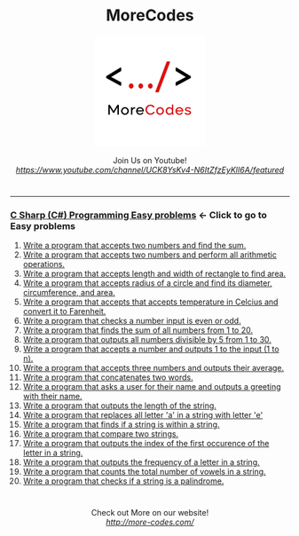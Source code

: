 <h1 align="center">MoreCodes</h1>
<p align="center"> 
  <img src="../morecodescir.png"/>
</p>

<p align="center">
Join Us on Youtube! <br/>
<i><u>https://www.youtube.com/channel/UCK8YsKv4-N6ItZfzEyKlI6A/featured</u></i>
</p>

#

- - - -
### [C Sharp (C#) Programming Easy problems](../Easy%20Problems/) <- Click to go to Easy problems

1. <a href="https://github.com/ArjunAranetaCodes/MoreCodes-CSharp/blob/master/Easy%20Problems/Problem1.cs" target="_blank">Write a program that accepts two numbers and find the sum.</a>
2. <a href="https://github.com/ArjunAranetaCodes/MoreCodes-CSharp/blob/master/Easy%20Problems/Problem2.cs" target="_blank">Write a program that accepts two numbers and perform all arithmetic operations.</a>
3. <a href="https://github.com/ArjunAranetaCodes/MoreCodes-CSharp/blob/master/Easy%20Problems/Problem3.cs" target="_blank">Write a program that accepts length and width of rectangle to find area.</a>
4. <a href="https://github.com/ArjunAranetaCodes/MoreCodes-CSharp/blob/master/Easy%20Problems/Problem4.cs" target="_blank">Write a program that accepts radius of a circle and find its diameter, circumference, and area.</a>
5. <a href="https://github.com/ArjunAranetaCodes/MoreCodes-CSharp/blob/master/Easy%20Problems/Problem5.cs" target="_blank">Write a program that accepts that accepts temperature in Celcius and convert it to Farenheit.</a>
6. <a href="https://github.com/ArjunAranetaCodes/MoreCodes-CSharp/blob/master/Easy%20Problems/Problem6.cs" target="_blank">Write a program that checks a number input is even or odd.</a>
7. <a href="https://github.com/ArjunAranetaCodes/MoreCodes-CSharp/blob/master/Easy%20Problems/Problem7.cs" target="_blank">Write a program that finds the sum of all numbers from 1 to 20.</a>
8. <a href="https://github.com/ArjunAranetaCodes/MoreCodes-CSharp/blob/master/Easy%20Problems/Problem8.cs" target="_blank">Write a program that outputs all numbers divisible by 5 from 1 to 30.</a>
9. <a href="https://github.com/ArjunAranetaCodes/MoreCodes-CSharp/blob/master/Easy%20Problems/Problem9.cs" target="_blank">Write a program that accepts a number and outputs 1 to the input (1 to n).</a>
10. <a href="https://github.com/ArjunAranetaCodes/MoreCodes-CSharp/blob/master/Easy%20Problems/Problem10.cs" target="_blank">Write a program that accepts three numbers and outputs their average.</a>
11. <a href="https://github.com/ArjunAranetaCodes/MoreCodes-CSharp/blob/master/Easy%20Problems/Problem11.cs" target="_blank">Write a program that concatenates two words.</a>
12. <a href="https://github.com/ArjunAranetaCodes/MoreCodes-CSharp/blob/master/Easy%20Problems/Problem12.cs" target="_blank">Write a program that asks a user for their name and outputs a greeting with their name.</a>
13. <a href="https://github.com/ArjunAranetaCodes/MoreCodes-CSharp/blob/master/Easy%20Problems/Problem13.cs" target="_blank">Write a program that outputs the length of the string.</a>
14. <a href="https://github.com/ArjunAranetaCodes/MoreCodes-CSharp/blob/master/Easy%20Problems/Problem14.cs" target="_blank">Write a program that replaces all letter 'a' in a string with letter 'e'</a>
15. <a href="https://github.com/ArjunAranetaCodes/MoreCodes-CSharp/blob/master/Easy%20Problems/Problem15.cs" target="_blank">Write a program that finds if a string is within a string.</a>
16. <a href="https://github.com/ArjunAranetaCodes/MoreCodes-CSharp/blob/master/Easy%20Problems/Problem16.cs" target="_blank">Write a program that compare two strings.</a>
17. <a href="https://github.com/ArjunAranetaCodes/MoreCodes-CSharp/blob/master/Easy%20Problems/Problem17.cs" target="_blank">Write a program that outputs the index of the first occurence of the letter in a string.</a>
18. <a href="https://github.com/ArjunAranetaCodes/MoreCodes-CSharp/blob/master/Easy%20Problems/Problem18.cs" target="_blank">Write a program that outputs the frequency of a letter in a string.</a>
19. <a href="https://github.com/ArjunAranetaCodes/MoreCodes-CSharp/blob/master/Easy%20Problems/Problem19.cs" target="_blank">Write a program that counts the total number of vowels in a string.</a>
20. <a href="https://github.com/ArjunAranetaCodes/MoreCodes-CSharp/blob/master/Easy%20Problems/Problem20.cs" target="_blank">Write a program that checks if a string is a palindrome.</a>

#

<p align="center">
Check out More on our website! <br/>
<i><u>http://more-codes.com/</u></i>
</p>
